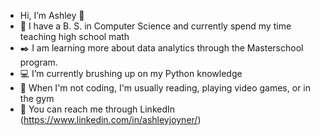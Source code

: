 - Hi, I’m Ashley 💙
- 🏫 I have a B. S. in Computer Science and currently spend my time teaching high school math
- ✒️ I am learning more about data analytics through the Masterschool program.
- 💻 I’m currently brushing up on my Python knowledge
- 🍷 When I'm not coding, I'm usually reading, playing video games, or in the gym 
- 🔗 You can reach me through LinkedIn (https://www.linkedin.com/in/ashleyjoyner/)

<!---
ashleyj2/ashleyj2 is a ✨ special ✨ repository because its `README.md` (this file) appears on your GitHub profile.
You can click the Preview link to take a look at your changes.
--->

